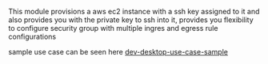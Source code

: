 This module provisions a aws ec2 instance with a ssh key assigned to it and also provides you with the private key to ssh into it, provides you flexibility to configure security group with multiple ingres  and egress rule configurations

sample use case can be seen here [dev-desktop-use-case-sample](https://github.com/vijayrmourya/dev-desktop-setup)